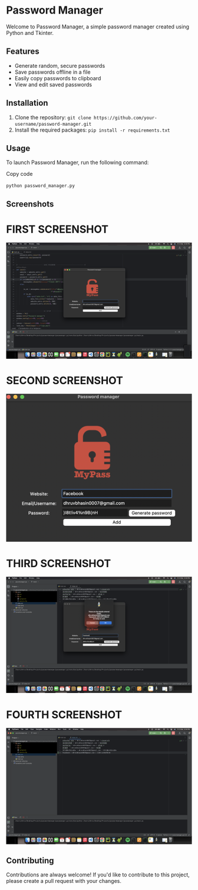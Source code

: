 
# Password Manager

Welcome to Password Manager, a simple password manager created using Python and Tkinter.

## Features

-   Generate random, secure passwords
-   Save passwords offline in a file
-   Easily copy passwords to clipboard
-   View and edit saved passwords

## Installation

1.  Clone the repository: `git clone https://github.com/your-username/password-manager.git`
2.  Install the required packages: `pip install -r requirements.txt`

## Usage

To launch Password Manager, run the following command:

Copy code

`python password_manager.py` 

## Screenshots
# FIRST SCREENSHOT
![Main application](https://raw.githubusercontent.com/Hypercube2426/passwordmanager/main/screens/1.png)


# SECOND SCREENSHOT
![second](https://raw.githubusercontent.com/Hypercube2426/passwordmanager/main/screens/2.png)


# THIRD SCREENSHOT
![third](https://raw.githubusercontent.com/Hypercube2426/passwordmanager/main/screens/3.png)


# FOURTH SCREENSHOT
![Screenshot 4](https://raw.githubusercontent.com/Hypercube2426/passwordmanager/main/screens/4.png)

## Contributing

Contributions are always welcome! If you'd like to contribute to this project, please create a pull request with your changes.


